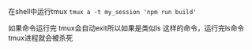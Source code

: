 在shell中运行tmux
`tmux a -t my_session 'npm run build'`

如果命令运行完 tmux会自动exit所以如果是类似ls 这样的命令，运行完ls命令tmux进程就会被杀死

